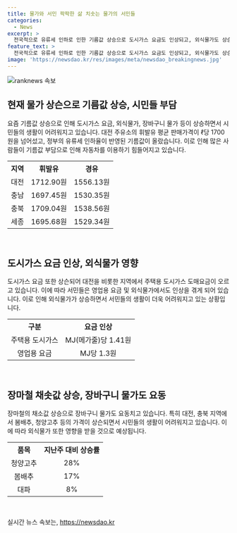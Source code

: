 ```yaml
---
title: 물가와 서민 팍팍한 삶 치솟는 물가의 서민들
categories:
  - News
excerpt: >
  전국적으로 유류세 인하로 인한 기름값 상승으로 도시가스 요금도 인상되고, 외식물가도 상승하여 장마철 채소값 상승으로 인한 장바구니 물가요동이 심해지고 있다. 대전에서는 휘발유 가격이 ℓ당 1700원을 넘어섰으며, 이로 인해 많은 이들이 차를 끌고 다니지 않게 되었다. 또한 도시가스 요금도 상승하여 서민들의 부담이 더해지고, 장마철 채소값 상승으로 심각한 영향을 받고 있다. 7일 유가정보 서비스 오피넷에 따르면 주유소의 휘발유와 경유 모두 주간 기준으로 2주 연속 상승했으며, 도시가스 요금도 지난해 5월 이후 1년 2개월 만에 오르는 등, 가계 부담이 커지고 있다. 이에 대한 시민들의 불만이 높아지고 있으며, 영세상공인과 소상공인들도 어려움을 호소하고 있다.
feature_text: >
  전국적으로 유류세 인하로 인한 기름값 상승으로 도시가스 요금도 인상되고, 외식물가도 상승하여 장마철 채소값 상승으로 인한 장바구니 물가요동이 심해지고 있다. 대전에서는 휘발유 가격이 ℓ당 1700원을 넘어섰으며, 이로 인해 많은 이들이 차를 끌고 다니지 않게 되었다. 또한 도시가스 요금도 상승하여 서민들의 부담이 더해지고, 장마철 채소값 상승으로 심각한 영향을 받고 있다. 7일 유가정보 서비스 오피넷에 따르면 주유소의 휘발유와 경유 모두 주간 기준으로 2주 연속 상승했으며, 도시가스 요금도 지난해 5월 이후 1년 2개월 만에 오르는 등, 가계 부담이 커지고 있다. 이에 대한 시민들의 불만이 높아지고 있으며, 영세상공인과 소상공인들도 어려움을 호소하고 있다.
image: 'https://newsdao.kr/res/images/meta/newsdao_breakingnews.jpg'
---
```


<p><img src="https://newsdao.kr/res/images/meta/newsdao_breakingnews.jpg" alt="ranknews 속보" /></p>

<h2 data-ke-size="size26">현재 물가 상슨으로 기름값 상승, 시민들 부담</h2>

<p data-ke-size="size16">요즘 기름값 상승으로 인해 도시가스 요금, 외식물가, 장바구니 물가 등이 상승하면서 시민들의 생활이 어려워지고 있습니다. 대전 주유소의 휘발유 평균 판매가격이 ℓ당 1700원을 넘어섰고, 정부의 유류세 인하율이 반영된 기름값이 올랐습니다. 이로 인해 많은 사람들이 기름값 부담으로 인해 자동차를 이용하기 힘들어지고 있습니다.</p>

<table>
    <tr>
        <th>지역</th>
        <th>휘발유</th>
        <th>경유</th>
    </tr>
    <tr>
        <td style="text-align: center;">대전</td>
        <td style="text-align: center;">1712.90원</td>
        <td style="text-align: center;">1556.13원</td>
    </tr>
    <tr>
        <td style="text-align: center;">충남</td>
        <td style="text-align: center;">1697.45원</td>
        <td style="text-align: center;">1530.35원</td>
    </tr>
    <tr>
        <td style="text-align: center;">충북</td>
        <td style="text-align: center;">1709.04원</td>
        <td style="text-align: center;">1538.56원</td>
    </tr>
    <tr>
        <td style="text-align: center;">세종</td>
        <td style="text-align: center;">1695.68원</td>
        <td style="text-align: center;">1529.34원</td>
    </tr>
</table>

<p data-ke-size="size16">&nbsp;</p>

<h2 data-ke-size="size26">도시가스 요금 인상, 외식물가 영향</h2>

<p data-ke-size="size16">도시가스 요금 또한 상슨되어 대전을 비롯한 지역에서 주택용 도시가스 도매요금이 오르고 있습니다. 이에 따라 서민들은 영업용 요금 및 외식물가에서도 인상을 겪게 되어 있습니다. 이로 인해 외식물가가 상승하면서 서민들의 생활이 더욱 어려워지고 있는 상황입니다.</p>

<table>
    <tr>
        <th>구분</th>
        <th>요금 인상</th>
    </tr>
    <tr>
        <td style="text-align: center;">주택용 도시가스</td>
        <td style="text-align: center;">MJ(메가줄)당 1.41원</td>
    </tr>
    <tr>
        <td style="text-align: center;">영업용 요금</td>
        <td style="text-align: center;">MJ당 1.3원</td>
    </tr>
</table>

<p data-ke-size="size16">&nbsp;</p>

<h2 data-ke-size="size26">장마철 채솟값 상승, 장바구니 물가도 요동</h2>

<p data-ke-size="size16">장마철의 채소값 상승으로 장바구니 물가도 요동치고 있습니다. 특히 대전, 충북 지역에서 봄배추, 청양고추 등의 가격이 상슨되면서 시민들의 생활이 어려워지고 있습니다. 이에 따라 외식물가 또한 영향을 받을 것으로 예상됩니다.</p>

<table>
    <tr>
        <th>품목</th>
        <th>지난주 대비 상승률</th>
    </tr>
    <tr>
        <td style="text-align: center;">청양고추</td>
        <td style="text-align: center;">28%</td>
    </tr>
    <tr>
        <td style="text-align: center;">봄배추</td>
        <td style="text-align: center;">17%</td>
    </tr>
    <tr>
        <td style="text-align: center;">대파</td>
        <td style="text-align: center;">8%</td>
    </tr>
</table>

<p data-ke-size="size16">&nbsp;</p>
실시간 뉴스 속보는, <a href="https://newsdao.kr" rel="dofollow">https://newsdao.kr</a>


